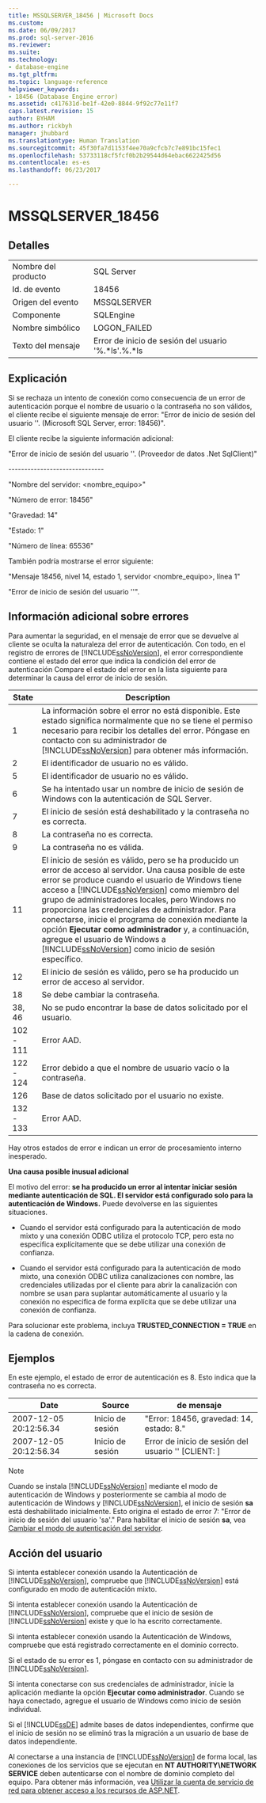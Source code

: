 ```yaml
---
title: MSSQLSERVER_18456 | Microsoft Docs
ms.custom: 
ms.date: 06/09/2017
ms.prod: sql-server-2016
ms.reviewer: 
ms.suite: 
ms.technology:
- database-engine
ms.tgt_pltfrm: 
ms.topic: language-reference
helpviewer_keywords:
- 18456 (Database Engine error)
ms.assetid: c417631d-be1f-42e0-8844-9f92c77e11f7
caps.latest.revision: 15
author: BYHAM
ms.author: rickbyh
manager: jhubbard
ms.translationtype: Human Translation
ms.sourcegitcommit: 45f30fa7d1153f4ee70a9cfcb7c7e891bc15fec1
ms.openlocfilehash: 53733118cf5fcf0b2b29544d64ebac6622425d56
ms.contentlocale: es-es
ms.lasthandoff: 06/23/2017

---
```

# <a name="mssqlserver18456"></a>MSSQLSERVER_18456
  
## <a name="details"></a>Detalles  
  
|||  
|-|-|  
|Nombre del producto|SQL Server|  
|Id. de evento|18456|  
|Origen del evento|MSSQLSERVER|  
|Componente|SQLEngine|  
|Nombre simbólico|LOGON_FAILED|  
|Texto del mensaje|Error de inicio de sesión del usuario '%.*ls'.%.\*ls|  
  
## <a name="explanation"></a>Explicación  
Si se rechaza un intento de conexión como consecuencia de un error de autenticación porque el nombre de usuario o la contraseña no son válidos, el cliente recibe el siguiente mensaje de error: "Error de inicio de sesión del usuario '<nombreDeUsuario>'. (Microsoft SQL Server, error: 18456)".  
  
El cliente recibe la siguiente información adicional:  
  
"Error de inicio de sesión del usuario '<nombreDeUsuario>'. (Proveedor de datos .Net SqlClient)"  
  
-----------------------------\-  
  
"Nombre del servidor: <nombre_equipo>"  
  
"Número de error: 18456"  
  
"Gravedad: 14"  
  
"Estado: 1"  
  
"Número de línea: 65536"  
  
También podría mostrarse el error siguiente:  
  
"Mensaje 18456, nivel 14, estado 1, servidor <nombre_equipo>, línea 1"  
  
"Error de inicio de sesión del usuario '<nombreDeUsuario>'".  
  
## <a name="additional-error-information"></a>Información adicional sobre errores  
Para aumentar la seguridad, en el mensaje de error que se devuelve al cliente se oculta la naturaleza del error de autenticación. Con todo, en el registro de errores de [!INCLUDE[ssNoVersion](../../includes/ssnoversion-md.md)], el error correspondiente contiene el estado del error que indica la condición del error de autenticación Compare el estado del error en la lista siguiente para determinar la causa del error de inicio de sesión.  
  
|State|Description|  
|---------|---------------|  
|1|La información sobre el error no está disponible. Este estado significa normalmente que no se tiene el permiso necesario para recibir los detalles del error. Póngase en contacto con su administrador de [!INCLUDE[ssNoVersion](../../includes/ssnoversion-md.md)] para obtener más información.|  
|2|El identificador de usuario no es válido.|  
|5|El identificador de usuario no es válido.|  
|6|Se ha intentado usar un nombre de inicio de sesión de Windows con la autenticación de SQL Server.|  
|7|El inicio de sesión está deshabilitado y la contraseña no es correcta.|  
|8|La contraseña no es correcta.|  
|9|La contraseña no es válida.|  
|11|El inicio de sesión es válido, pero se ha producido un error de acceso al servidor. Una causa posible de este error se produce cuando el usuario de Windows tiene acceso a [!INCLUDE[ssNoVersion](../../includes/ssnoversion-md.md)] como miembro del grupo de administradores locales, pero Windows no proporciona las credenciales de administrador. Para conectarse, inicie el programa de conexión mediante la opción **Ejecutar como administrador** y, a continuación, agregue el usuario de Windows a [!INCLUDE[ssNoVersion](../../includes/ssnoversion-md.md)] como inicio de sesión específico.|  
|12|El inicio de sesión es válido, pero se ha producido un error de acceso al servidor.|  
|18|Se debe cambiar la contraseña.|  
|38, 46|No se pudo encontrar la base de datos solicitado por el usuario.|
|102 - 111|Error AAD.|
|122 - 124|Error debido a que el nombre de usuario vacío o la contraseña.|
|126|Base de datos solicitado por el usuario no existe.|
|132 - 133|Error AAD.|
  
Hay otros estados de error e indican un error de procesamiento interno inesperado.  
  
**Una causa posible inusual adicional**  
  
El motivo del error: **se ha producido un error al intentar iniciar sesión mediante autenticación de SQL. El servidor está configurado solo para la autenticación de Windows.** Puede devolverse en las siguientes situaciones.  
  
-   Cuando el servidor está configurado para la autenticación de modo mixto y una conexión ODBC utiliza el protocolo TCP, pero esta no especifica explícitamente que se debe utilizar una conexión de confianza.  
  
-   Cuando el servidor está configurado para la autenticación de modo mixto, una conexión ODBC utiliza canalizaciones con nombre, las credenciales utilizadas por el cliente para abrir la canalización con nombre se usan para suplantar automáticamente al usuario y la conexión no especifica de forma explícita que se debe utilizar una conexión de confianza.  
  
Para solucionar este problema, incluya **TRUSTED_CONNECTION = TRUE** en la cadena de conexión.  
  
## <a name="examples"></a>Ejemplos  
En este ejemplo, el estado de error de autenticación es 8. Esto indica que la contraseña no es correcta.  
  
|Date|Source|de mensaje|  
|--------|----------|-----------|  
|2007-12-05 20:12:56.34|Inicio de sesión|"Error: 18456, gravedad: 14, estado: 8."|  
|2007-12-05 20:12:56.34|Inicio de sesión|Error de inicio de sesión del usuario '<nombreDeUsuario>' [CLIENT: <ip address>]|  
  
> [!NOTE]  
> Cuando se instala [!INCLUDE[ssNoVersion](../../includes/ssnoversion-md.md)] mediante el modo de autenticación de Windows y posteriormente se cambia al modo de autenticación de Windows y [!INCLUDE[ssNoVersion](../../includes/ssnoversion-md.md)], el inicio de sesión **sa** está deshabilitado inicialmente. Esto origina el estado de error 7: "Error de inicio de sesión del usuario 'sa'." Para habilitar el inicio de sesión **sa**, vea [Cambiar el modo de autenticación del servidor](~/database-engine/configure-windows/change-server-authentication-mode.md).  
  
## <a name="user-action"></a>Acción del usuario  
Si intenta establecer conexión usando la Autenticación de [!INCLUDE[ssNoVersion](../../includes/ssnoversion-md.md)], compruebe que [!INCLUDE[ssNoVersion](../../includes/ssnoversion-md.md)] está configurado en modo de autenticación mixto.  
  
Si intenta establecer conexión usando la Autenticación de [!INCLUDE[ssNoVersion](../../includes/ssnoversion-md.md)], compruebe que el inicio de sesión de [!INCLUDE[ssNoVersion](../../includes/ssnoversion-md.md)] existe y que lo ha escrito correctamente.  
  
Si intenta establecer conexión usando la Autenticación de Windows, compruebe que está registrado correctamente en el dominio correcto.  
  
Si el estado de su error es 1, póngase en contacto con su administrador de [!INCLUDE[ssNoVersion](../../includes/ssnoversion-md.md)].  
  
Si intenta conectarse con sus credenciales de administrador, inicie la aplicación mediante la opción **Ejecutar como administrador**. Cuando se haya conectado, agregue el usuario de Windows como inicio de sesión individual.  
  
Si el [!INCLUDE[ssDE](../../includes/ssde-md.md)] admite bases de datos independientes, confirme que el inicio de sesión no se eliminó tras la migración a un usuario de base de datos independiente.  
  
Al conectarse a una instancia de [!INCLUDE[ssNoVersion](../../includes/ssnoversion-md.md)] de forma local, las conexiones de los servicios que se ejecutan en **NT AUTHORITY\NETWORK SERVICE** deben autenticarse con el nombre de dominio completo del equipo. Para obtener más información, vea [Utilizar la cuenta de servicio de red para obtener acceso a los recursos de ASP.NET](http://msdn.microsoft.com/library/ff647402.aspx).  
  

